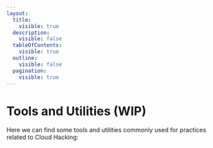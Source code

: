```yaml
---
layout:
  title:
    visible: true
  description:
    visible: false
  tableOfContents:
    visible: true
  outline:
    visible: false
  pagination:
    visible: true
---
```


# Tools and Utilities (WIP)

Here we can find some tools and utilities commonly used for practices related to Cloud Hacking:

